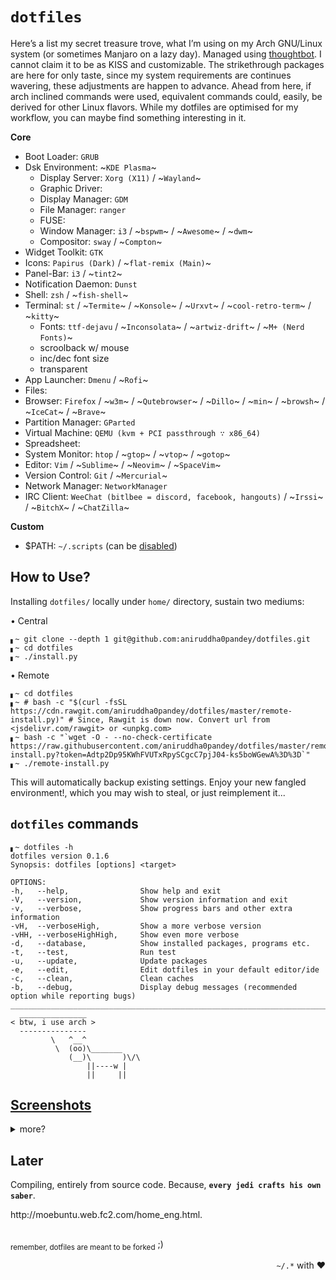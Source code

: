 # `dotfiles`
Here’s a list my secret treasure trove, what I’m using on my Arch GNU/Linux system (or sometimes Manjaro on a lazy day). Managed using [thoughtbot](https://github.com/thoughtbot/rcm). I cannot claim it to be as KISS and customizable. The strikethrough packages are here for only taste, since my system requirements are continues wavering, these adjustments are happen to advance. Ahead from here, if arch inclined commands were used, equivalent commands could, easily, be derived for other Linux flavors. While my dotfiles are optimised for my workflow, you can maybe find something interesting in it.

**Core**
- Boot Loader: `GRUB`
- Dsk Environment: ~`KDE Plasma`~
  - Display Server: `Xorg (X11)` / ~`Wayland`~
  - Graphic Driver: 
  - Display Manager: `GDM`
  - File Manager: `ranger`
  - FUSE: 
  - Window Manager: `i3` / ~`bspwm`~ / ~`Awesome`~ / ~`dwm`~
  - Compositor: `sway` / ~`Compton`~
- Widget Toolkit: `GTK`
- Icons: `Papirus (Dark)` / ~`flat-remix (Main)`~
- Panel-Bar: `i3` / ~`tint2`~
- Notification Daemon: `Dunst`
- Shell: `zsh` / ~`fish-shell`~
- Terminal: `st` / ~`Termite`~ / ~`Konsole`~ / ~`Urxvt`~ / ~`cool-retro-term`~ / ~`kitty`~
   - Fonts: `ttf-dejavu` / ~`Inconsolata`~ / ~`artwiz-drift`~ / ~`M+ (Nerd Fonts)`~
   - scroolback w/ mouse
   - inc/dec font size
   - transparent
- App Launcher: `Dmenu` / ~`Rofi`~
- Files: 
- Browser: `Firefox` / ~`w3m`~ / ~`Qutebrowser`~ / ~`Dillo`~ / ~`min`~ / ~`browsh`~ / ~`IceCat`~ / ~`Brave`~ 
- Partition Manager: `GParted`
- Virtual Machine: `QEMU (kvm + PCI passthrough ∵ x86_64)`
- Spreadsheet: 
- System Monitor: `htop` / ~`gtop`~ / ~`vtop`~ / ~`gotop`~
- Editor: `Vim` / ~`Sublime`~ / ~`Neovim`~ / ~`SpaceVim`~
- Version Control: `Git` / ~`Mercurial`~
- Network Manager: `NetworkManager` 
- IRC Client: `WeeChat (bitlbee = discord, facebook, hangouts)` / ~`Irssi`~ / ~`BitchX`~ / ~`ChatZilla`~

**Custom**
- $PATH: `~/.scripts` (can be [disabled](./install.py))


## How to Use?
Installing `dotfiles/` locally under `home/` directory, sustain two mediums:  

• Central
```shell
▖~ git clone --depth 1 git@github.com:aniruddha0pandey/dotfiles.git
▖~ cd dotfiles
▖~ ./install.py
```
• Remote
```shell
▖~ cd dotfiles
▖~ # bash -c "$(curl -fsSL https://cdn.rawgit.com/aniruddha0pandey/dotfiles/master/remote-install.py)" # Since, Rawgit is down now. Convert url from <jsdelivr.com/rawgit> or <unpkg.com>
▖~ bash -c "`wget -O - --no-check-certificate https://raw.githubusercontent.com/aniruddha0pandey/dotfiles/master/remote-install.py?token=Adtp2Dp95KWhFVUTxRpySCgcC7pjJ04-ks5boWGewA%3D%3D`"
▖~ ./remote-install.py
```
This will automatically backup existing settings. Enjoy your new fangled environment!, which you may wish to steal, or just reimplement it...

## `dotfiles` commands
```
▖~ dotfiles -h
dotfiles version 0.1.6
Synopsis: dotfiles [options] <target>

OPTIONS:
-h,   --help,                Show help and exit
-V,   --version,             Show version information and exit
-v,   --verbose,             Show progress bars and other extra information
-vH,  --verboseHigh,         Show a more verbose version
-vHH, --verboseHighHigh,     Show even more verbose
-d,   --database,            Show installed packages, programs etc. 
-t,   --test,                Run test
-u,   --update,              Update packages
-e,   --edit,                Edit dotfiles in your default editor/ide
-c,   --clean,               Clean caches
-b,   --debug,               Display debug messages (recommended option while reporting bugs)
___________________________________________________________________________________________________________
  _______________
< btw, i use arch >
  ---------------
         \   ^__^ 
          \  (oo)\_______
             (__)\       )\/\
                 ||----w |
                 ||     ||
```

## [Screenshots](https://www.reddit.com/r/unixporn/)
<details>
<summary>more?</summary><br />

### Zsh
![]()

### Neovim
![]()

</details>

## Later
Compiling, entirely from source code. Because, **`every jedi crafts his own saber`**.
<!-- Motivation -->http://moebuntu.web.fc2.com/home_eng.html.
##
<sub>remember, dotfiles are meant to be forked</sub> ;)
<p align='right'><code>~/.*</code> with ♥</p>

